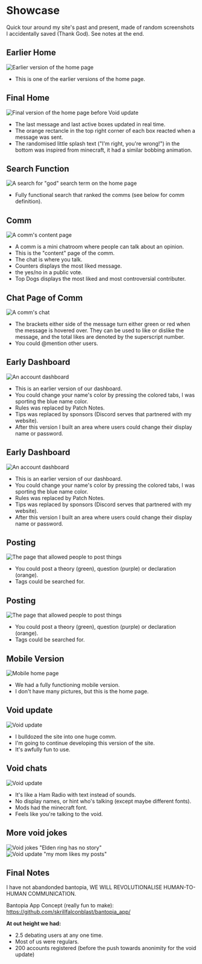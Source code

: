 # Showcase
Quick tour around my site's past and present, made of random screenshots I accidentally saved (Thank God). See notes at the end.

## Earlier Home
![Earlier version of the home page](website_showcase/earlier_home.png)
- This is one of the earlier versions of the home page.

## Final Home
![Final version of the home page before Void update](website_showcase/final_home.png)
- The last message and last active boxes updated in real time.
- The orange rectancle in the top right corner of each box reacted when a message was sent.
- The randomised little splash text ("I'm right, you're wrong!") in the bottom was inspired from minecraft, it had a similar bobbing animation.

## Search Function
![A search for "god" search term on the home page](website_showcase/search.png)
- Fully functional search that ranked the comms (see below for comm definition).

## Comm
![A comm's content page](website_showcase/comm_about.png)
- A comm is a mini chatroom where people can talk about an opinion.
- This is the "content" page of the comm.
- The chat is where you talk.
- Counters displays the most liked message.
- the yes/no in a public vote.
- Top Dogs displays the most liked and most controversial contributer.

## Chat Page of Comm
![A comm's chat](website_showcase/comm_chat.png)
- The brackets either side of the message turn either green or red when the message is hovered over. They can be used to like or dislike the message, and the total likes are denoted by the superscript number.
- You could @mention other users.

## Early Dashboard
![An account dashboard](website_showcase/dashboard.png)
- This is an earlier version of our dashboard.
- You could change your name's color by pressing the colored tabs, I was sporting the blue name color.
- Rules was replaced by Patch Notes.
- Tips was replaced by sponsors (Discord serves that partnered with my website).
- After this version I built an area where users could change their display name or password.

## Early Dashboard
![An account dashboard](website_showcase/dashboard.png)
- This is an earlier version of our dashboard.
- You could change your name's color by pressing the colored tabs, I was sporting the blue name color.
- Rules was replaced by Patch Notes.
- Tips was replaced by sponsors (Discord serves that partnered with my website).
- After this version I built an area where users could change their display name or password.

## Posting
![The page that allowed people to post things](website_showcase/posting.png)
- You could post a theory (green), question (purple) or declaration (orange). 
- Tags could be searched for.

## Posting
![The page that allowed people to post things](website_showcase/posting.png)
- You could post a theory (green), question (purple) or declaration (orange). 
- Tags could be searched for.

 
## Mobile Version
![Mobile home page](website_showcase/mobile_home.png)
- We had a fully functioning mobile version.
- I don't have many pictures, but this is the home page.

## Void update
![Void update](website_showcase/ello.png)
- I bulldozed the site into one huge comm.
- I'm going to continue developing this version of the site.
- It's awfully fun to use.

## Void chats
![Void update](website_showcase/chats.png)
- It's like a Ham Radio with text instead of sounds.
- No display names, or hint who's talking (except maybe different fonts).
- Mods had the minecraft font.
- Feels like you're talking to the void.

## More void jokes
![Void jokes "Elden ring has no story"](website_showcase/jokes.png)
![Void update "my mom likes my posts"](website_showcase/more_jokes.png)

## Final Notes

I have not abandonded bantopia, WE WILL REVOLUTIONALISE HUMAN-TO-HUMAN COMMUNICATION.

Bantopia App Concept (really fun to make): https://github.com/skrillfalconblast/bantopia_app/

**At out height we had:**
- 2.5 debating users at any one time.
- Most of us were regulars.
- 200 accounts registered (before the push towards anonimity for the void update)
